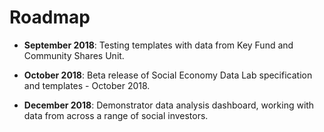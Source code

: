 # Roadmap

* **September 2018**: Testing templates with data from Key Fund and Community Shares Unit.

* **October 2018**: Beta release of Social Economy Data Lab specification and templates - October 2018.

* **December 2018**: Demonstrator data analysis dashboard, working with data from across a range of social investors.